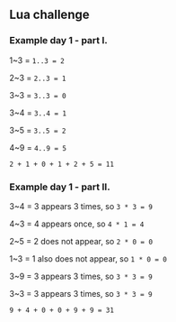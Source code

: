 ## Lua challenge

### Example day 1 - part I.

1~3 = `1..3 = 2`

2~3 = `2..3 = 1`

3~3 = `3..3 = 0`

3~4 = `3..4 = 1`

3~5 = `3..5 = 2`

4~9 = `4..9 = 5`

`2 + 1 + 0 + 1 + 2 + 5 = 11`

### Example day 1 - part II.

3~4 = 3 appears 3 times, so `3 * 3 = 9`

4~3 = 4 appears once, so `4 * 1 = 4`

2~5 = 2 does not appear, so `2 * 0 = 0`

1~3 = 1 also does not appear, so `1 * 0 = 0`

3~9 = 3 appears 3 times, so `3 * 3 = 9`

3~3 = 3 appears 3 times, so `3 * 3 = 9`

`9 + 4 + 0 + 0 + 9 + 9 = 31`
